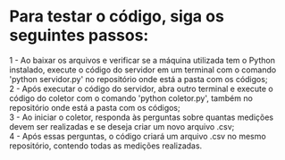 # Para testar o código, siga os seguintes passos:
1 - Ao baixar os arquivos e verificar se a máquina utilizada tem o Python instalado, execute o código do servidor em um terminal com o comando 'python servidor.py' no repositório onde está a pasta com os códigos;<br/>
2 - Após executar o código do servidor, abra outro terminal e execute o código do coletor com o comando 'python coletor.py', também no repositório onde está a pasta com os códigos;<br/>
3 - Ao iniciar o coletor, responda às perguntas sobre quantas medições devem ser realizadas e se deseja criar um novo arquivo .csv;<br/>
4 - Após essas perguntas, o código criará um arquivo .csv no mesmo repositório, contendo todas as medições realizadas. 
